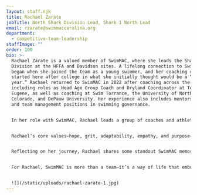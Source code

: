 ```yaml
---
layout: staff.njk
title: Rachael Zarate
jobTitle: North Shark Division Lead, Shark 1 North Lead
email: rzarate@swimmaccarolina.org
department:
  - competitive-team-leadership
staffImage: ""
order: 100
bio: >-
  Rachael Zarate is a valued member of SwimMAC, where she leads the Shark North
  Division at the HFFA and Davidson sites. A lifelong connection to SwimMAC
  began when she joined the team as a young swimmer, and her coaching career
  started here after college in what she initially thought would be a “gap
  year.” Rachael returned to SwimMAC in 2022 after coaching across the country,
  including roles as Head Age Group Coach and Dryland Coordinator at Team
  Eugene, as well as coaching at Swim Torrance, the University of Northern
  Colorado, and DePauw University. Her experience also includes mentorship roles
  and team management positions in swimming governance.


  In her role with SwimMAC, Rachael leads a group of coaches and athletes within the Shark North Division, focusing on 13-14 year-olds. She develops strategies and training plans that support athletes’ growth, encouraging them to push beyond their limits to accomplish what they once thought was impossible. With a B.A. in Psychology, a minor in Visual Arts, and an M.A. in Sport Management, along with a swim-specific dryland certification, Rachael is equipped to support her athletes’ mental and physical development. Her coaching style integrates psychological insight and dryland training expertise, offering athletes a well-rounded approach to performance.


  Rachael’s core values—hope, grit, adaptability, empathy, and purpose—are reflected in her dedication to relationship-building with athletes and her commitment to helping them find confidence in new challenges. Known for her innovative approach to guiding athletes beyond their comfort zones, she aims to foster a unified Shark division that prepares athletes for success in the senior ranks and beyond.


  Reflecting on her journey, Rachael shares some standout SwimMAC memories: from her days as a swimmer at the 2006 Long Course Senior Champs to her coaching achievements, such as growing a senior group from 20 to 70 swimmers. These moments, along with the SwimMAC family that has supported her throughout her career, hold special significance for her.


  For Rachael, SwimMAC is more than a team—it’s a way of life that embodies family, athleticism, and resilience. Influenced by mentors like Julio Zarate, Russ Kasl, and Jennifer Gibson, Rachael is passionate about instilling SwimMAC’s values in each athlete she coaches, helping them realize their potential both in and out of the pool.


  ![](/static/uploads/rachael-zarate-1.jpg)
---
```

